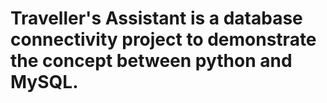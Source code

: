 # Traveller's Assistant is a database connectivity project to demonstrate the concept between python and MySQL.

